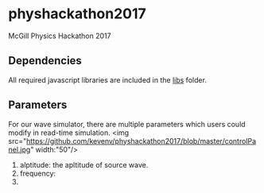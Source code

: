 # physhackathon2017
McGill Physics Hackathon 2017

## Dependencies
All required javascript libraries are included in the [libs](https://github.com/kevenv/physhackathon2017/tree/master/libs) folder.
## Parameters
For our wave simulator, there are multiple parameters which users could modify in read-time simulation.
<img src="https://github.com/kevenv/physhackathon2017/blob/master/controlPanel.jpg" width:"50"/>
1. alptitude: the apltitude of source wave.
2. frequency: 
3. 
